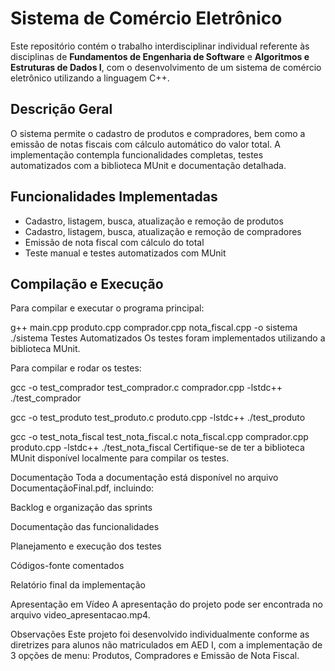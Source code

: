 # Sistema de Comércio Eletrônico

Este repositório contém o trabalho interdisciplinar individual referente às disciplinas de **Fundamentos de Engenharia de Software** e **Algoritmos e Estruturas de Dados I**, com o desenvolvimento de um sistema de comércio eletrônico utilizando a linguagem C++.

## Descrição Geral

O sistema permite o cadastro de produtos e compradores, bem como a emissão de notas fiscais com cálculo automático do valor total. A implementação contempla funcionalidades completas, testes automatizados com a biblioteca MUnit e documentação detalhada.

## Funcionalidades Implementadas

- Cadastro, listagem, busca, atualização e remoção de produtos
- Cadastro, listagem, busca, atualização e remoção de compradores
- Emissão de nota fiscal com cálculo do total
- Teste manual e testes automatizados com MUnit

## Compilação e Execução

Para compilar e executar o programa principal:

g++ main.cpp produto.cpp comprador.cpp nota_fiscal.cpp -o sistema
./sistema
Testes Automatizados
Os testes foram implementados utilizando a biblioteca MUnit.

Para compilar e rodar os testes:

gcc -o test_comprador test_comprador.c comprador.cpp -lstdc++
./test_comprador

gcc -o test_produto test_produto.c produto.cpp -lstdc++
./test_produto

gcc -o test_nota_fiscal test_nota_fiscal.c nota_fiscal.cpp comprador.cpp produto.cpp -lstdc++
./test_nota_fiscal
Certifique-se de ter a biblioteca MUnit disponível localmente para compilar os testes.

Documentação
Toda a documentação está disponível no arquivo DocumentaçãoFinal.pdf, incluindo:

Backlog e organização das sprints

Documentação das funcionalidades

Planejamento e execução dos testes

Códigos-fonte comentados

Relatório final da implementação

Apresentação em Vídeo
A apresentação do projeto pode ser encontrada no arquivo video_apresentacao.mp4.

Observações
Este projeto foi desenvolvido individualmente conforme as diretrizes para alunos não matriculados em AED I, com a implementação de 3 opções de menu: Produtos, Compradores e Emissão de Nota Fiscal.

